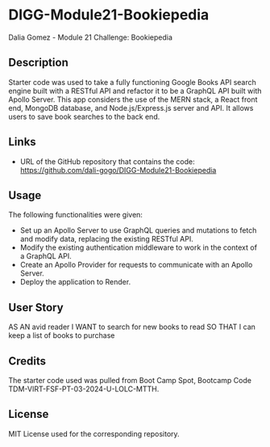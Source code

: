 # DIGG-Module21-Bookiepedia
Dalia Gomez - Module 21 Challenge: Bookiepedia

## Description
Starter code was used to take a fully functioning Google Books API search engine built with a RESTful API and refactor it to be a GraphQL API built with Apollo Server. This app considers the use of the MERN stack, a React front end, MongoDB database, and Node.js/Express.js server and API. It allows users to save book searches to the back end. 

## Links
- URL of the GitHub repository that contains the code: https://github.com/dali-gogo/DIGG-Module21-Bookiepedia

## Usage
The following functionalities were given:
- Set up an Apollo Server to use GraphQL queries and mutations to fetch and modify data, replacing the existing RESTful API.
- Modify the existing authentication middleware to work in the context of a GraphQL API.
- Create an Apollo Provider for requests to communicate with an Apollo Server.
- Deploy the application to Render.

## User Story
AS AN avid reader
I WANT to search for new books to read
SO THAT I can keep a list of books to purchase

## Credits
The starter code used was pulled from Boot Camp Spot, Bootcamp Code TDM-VIRT-FSF-PT-03-2024-U-LOLC-MTTH.

## License
MIT License used for the corresponding repository.